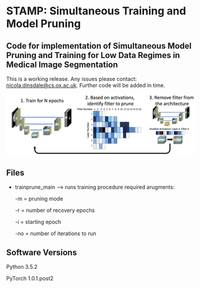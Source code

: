 # STAMP: Simultaneous Training and Model Pruning
## Code for implementation of Simultaneous Model Pruning and Training for Low Data Regimes in Medical Image Segmentation

This is a working release. Any issues please contact: nicola.dinsdale@cs.ox.ac.uk. Further code will be added in time. 

![GitHub Logo](graphical_abs.png)

Files
-----------------
- trainprune_main --> runs training procedure
  required arugments: 
  
    -m = pruning mode
    
    -r = number of recovery epochs
    
    -i = starting epoch
    
    -no = number of iterations to run
  
 


Software Versions 
-----------------
Python 3.5.2

PyTorch 1.0.1.post2
